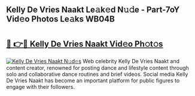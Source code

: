 ## Kelly De Vries Naakt Le𝚊k𝚎d N𝚞𝚍e - Part-7oY Vid𝚎o Photos Le𝚊ks WB04B

# <h2><a href="http://fb3aiy.evod.top/?m=Kelly+De+Vries+Naakt">🔗 👉🔴 Kelly De Vries Naakt Vid𝚎o Ph𝚘t𝚘s</a></h2>

[![Kelly De Vries Naakt N𝚞d𝚎s](https://i.imgur.com/8V9OHl7.gif)](http://fb3aiy.evod.top/?m=Kelly+De+Vries+Naakt)
Web celebrity Kelly De Vries Naakt and content creator, renowned for posting dance and lifestyle content through solo and collaborative dance routines and brief videos. Social media Kelly De Vries Naakt has become an important platform for public figures to engage with their followers. 
